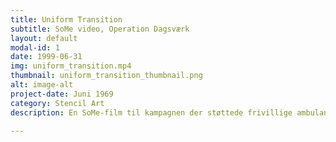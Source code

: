 ```yaml
---
title: Uniform Transition
subtitle: SoMe video, Operation Dagsværk
layout: default
modal-id: 1
date: 1999-06-31
img: uniform_transition.mp4
thumbnail: uniform_transition_thumbnail.png
alt: image-alt
project-date: Juni 1969
category: Stencil Art
description: En SoMe-film til kampagnen der støttede frivillige ambulance-reddere i Libanon.

---
```

